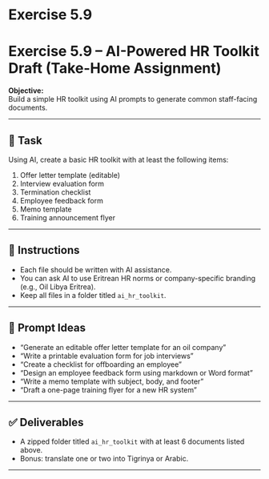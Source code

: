 # Exercise 5.9

# Exercise 5.9 – AI-Powered HR Toolkit Draft (Take-Home Assignment)

**Objective:**  
Build a simple HR toolkit using AI prompts to generate common staff-facing documents.

---

## 📝 Task

Using AI, create a basic HR toolkit with at least the following items:

1. Offer letter template (editable)
2. Interview evaluation form
3. Termination checklist
4. Employee feedback form
5. Memo template
6. Training announcement flyer

---

## 🎯 Instructions

- Each file should be written with AI assistance.
- You can ask AI to use Eritrean HR norms or company-specific branding (e.g., Oil Libya Eritrea).
- Keep all files in a folder titled `ai_hr_toolkit`.

---

## 🧠 Prompt Ideas

- “Generate an editable offer letter template for an oil company”
- “Write a printable evaluation form for job interviews”
- “Create a checklist for offboarding an employee”
- “Design an employee feedback form using markdown or Word format”
- “Write a memo template with subject, body, and footer”
- “Draft a one-page training flyer for a new HR system”

---

## ✅ Deliverables

- A zipped folder titled `ai_hr_toolkit` with at least 6 documents listed above.
- Bonus: translate one or two into Tigrinya or Arabic.

---


